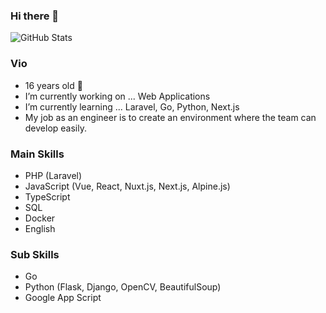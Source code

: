 ### Hi there 👋               

![GitHub Stats](https://github-readme-stats.vercel.app/api?username=kai0310&count_private=true&show_icons=true)

### Vio
- 16 years old 🥳
- I’m currently working on ... Web Applications
- I’m currently learning ... Laravel, Go, Python, Next.js
- My job as an engineer is to create an environment where the team can develop easily.

### Main Skills
- PHP (Laravel)
- JavaScript (Vue, React, Nuxt.js, Next.js, Alpine.js)
- TypeScript
- SQL
- Docker
- English

### Sub Skills
- Go
- Python (Flask, Django, OpenCV, BeautifulSoup)
- Google App Script
